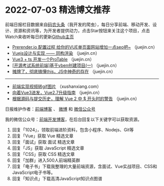 # 2022-07-03 精选博文推荐

前端日报栏目数据来自[码农头条](http://hao.caibaojian.com.cn/)（我开发的爬虫），每日分享前端、移动开发、设计、资源和资讯等，为开发者提供动力，点击Star按钮来关注这个项目，点击Watch来收听每日的更新[Github主页](https://github.com/kujian/frontendDaily)
* [Prerender.io 配置过程 给你的VUE单页面网站增加一点seo吧~](https://juejin.cn/post/7115667782313705479) （juejin.cn）
* [Vuejs设计与实现 —— 同构渲染](https://juejin.cn/post/7115646231640014885) （juejin.cn）
* [Vue3 + ts 开发一个ProTable](https://juejin.cn/post/7115643321535430687) （juejin.cn）
* [[开源考试系统前端]基于vben创建项目(一)](https://juejin.cn/post/7115418368085065742) （juejin.cn）
* [摊牌了，彻底搞懂this，JS中神奇的存在](https://juejin.cn/post/7115390077353590792) （juejin.cn）

***
* [前端实现视频转gif图片](https://xushanxiang.com/video2gif.html) （xushanxiang.com）
* [向着Vue3进发，Vue2.7升级指南](https://juejin.cn/post/7115688305215143949) （juejin.cn）
* [根据源码与提交历史，理解 Vue 2 中 $ 开头时的警告](https://juejin.cn/post/7115681607092011022) （juejin.cn）

日报维护作者：[前端博客](http://caibaojian.com.cn/) 、 [微博](http://weibo.com/kujian) 和 [微信公众号](https://open.weixin.qq.com/qr/code?username=caibaojian_com)

我的微信公众号：[前端开发博客](https://open.weixin.qq.com/qr/code?username=caibaojian_com)，在后台回复以下关键字可以获取资源。

1. 回复「1024」，领取前端进阶资料，包含小程序、Nodejs、Git等
2. 回复「Vue」获取 Vue 精选文章
3. 回复「面试」获取 面试 精选文章
4. 回复「JS」获取 JavaScript 精选文章
5. 回复「CSS」获取 CSS 精选文章
6. 回复「加群」进入500人前端精英群
7. 回复「电子书」下载我整理的大量前端资源，含面试、Vue实战项目、CSS和JavaScript电子书等。
8. 回复「知识点」下载高清JavaScript知识点图谱